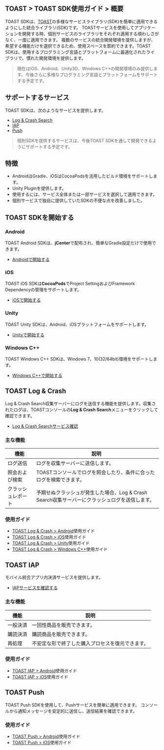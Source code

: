 ﻿## TOAST > TOAST SDK使用ガイド > 概要

TOAST SDKは、[TOAST](https://toast.com/)の多様なサービスライブラリ(SDK)を簡単に適用できるようにした統合ライブラリ(SDK)です。 TOASTサービスを使用してアプリケーションを開発する時、個別サービスのライブラリをそれぞれ適用する煩わしさがなく、一度に適用できます。 
複数のサービスの統合開発環境を提供しますが、希望する機能だけを選択できるため、使用スペースを節約できます。TOAST SDKは、使用するプログラミング言語とプラットフォームに最適化されたライブラリで、慣れた開発環境を提供します。

> 現在はiOS、Android、Unity3D、Windows C++の開発環境のみ提供します。今後さらに多様なプログラミング言語とプラットフォームをサポートする予定です。

## サポートするサービス

TOAST SDKは、次のようなサービスを提供します。

- [Log & Crash Search](https://toast.com/service/analytics/log_crash_search)
- [IAP](https://www.toast.com/service/mobile-service/iap)
- [Push](https://www.toast.com/service/notification/push)

> 個別SDKを提供するサービスは、今後TOAST SDKを通して開発できるようにサポートする予定です。

## 特徴

- AndroidはGradle、iOSはCocoaPodsを活用したビルド環境をサポートします。
- Unity Pluginを提供します。
- 使用するには、サービス全体または一部サービスを選択して適用できます。
- 個別サービスで独自に提供していたSDKの不便な点を改善しました。

## TOAST SDKを開始する

### Android

TOAST Android SDKは、**jCenter**で配布され、簡単なGradle設定だけで使用できます。

- [Androidで開始する](./getting-started-android)

### iOS

TOAST iOS SDKは**CocoaPods**でProject SettingおよびFramework Dependencyの管理をサポートします。

- [iOSで開始する](./getting-started-ios)

### Unity

TOAST Unity SDKは、Android、iOSプラットフォームをサポートします。

- [Unityで開始する](./getting-started-unity)

### Windows C++

TOAST Windows C++ SDKは、Windows 7、10(32/64bit)環境をサポートします。

- [Windows C++で開始する](./getting-started-windows)

## TOAST Log & Crash

Log & Crash Search収集サーバーにログを送信する機能を提供します。収集されたログは、TOASTコンソールの**Log & Crash Search**メニューをクリックして確認できます。

- [Log & Crash Searchサービス確認](https://toast.com/service/analytics/log_crash_search)

### 主な機能

| 機能   | 説明                                    |
| ------- | ---------------------------------------- |
| ログ送信 | ログを収集サーバーに送信します。                        |
| 照会および検索 | TOASTコンソールでログを照会したり、条件に合ったログを検索できます。 |
| クラッシュレポート | 予期せぬクラッシュが発生した場合、Log & Crash Search収集サーバーにクラッシュログを送信します。 |

### 使用ガイド

- [TOAST Log & Crash > Android](./log-collector-android)使用ガイド
- [TOAST Log & Crash > iOS](./log-collector-ios)使用ガイド
- [TOAST Log & Crash > Unity](./log-collector-unity)使用ガイド
- [TOAST Log & Crash > Windows C++](./log-collector-windows)使用ガイド

## TOAST IAP

モバイル統合アプリ内決済サービスを提供します。

- [IAPサービスを確認する](https://www.toast.com/service/mobile-service/iap)

### 主な機能

| 機能 | 説明 |
| -- | -- |
| 一般決済 | 一回性商品を販売できます。 |
| 購読決済 | 購読商品を販売できます。 |
| 再処理 | 不安定な形で終了した購入プロセスを復元できます。 |

### 使用ガイド

- [TOAST IAP > Android](./iap-android)使用ガイド
- [TOAST IAP > iOS](./iap-ios)使用ガイド

## TOAST Push

TOAST Push SDKを使用して、Pushサービスを簡単に適用できます。
コンソールから通知メッセージを安定的に送信し、送信結果を確認できます。

### 使用ガイド

- [TOAST Push > Android](./push-android)使用ガイド
- [TOAST Push > iOS](./push-ios)使用ガイド
